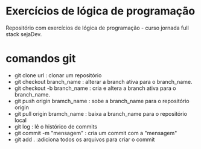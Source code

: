 # Exercícios de lógica de programação

Repositório com exercícios de lógica de programação - curso jornada full stack sejaDev.

# comandos git

* git clone url : clonar um repositório
* git checkout branch_name : alterar a branch ativa para o branch_name.
* git checkout -b branch_name : cria e altera a branch ativa para o branch_name.
* git push origin bramch_name :  sobe a branch_name para o repositório origin
* git pull origin bramch_name :  baixa a branch_name para o repositório local
* git log : lê o histórico de commits
* git commit -m "mensagem" : cria um commit com a "mensagem"
* git add . :adiciona todos os arquivos para criar o commit
